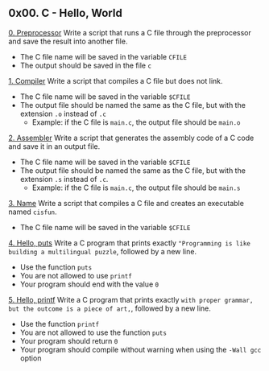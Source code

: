 ## 0x00. C - Hello, World      
[0. Preprocessor]() Write a script that runs a C file through the preprocessor and save the result into another file.
* The C file name will be saved in the variable `CFILE`     
* The output should be saved in the file `c`     

[1. Compiler]() Write a script that compiles a C file but does not link.       
* The C file name will be saved in the variable `$CFILE`      
* The output file should be named the same as the C file, but with the extension `.o` instead of `.c`
  * Example: if the C file is `main.c`, the output file should be `main.o`    

[2. Assembler]() Write a script that generates the assembly code of a C code and save it in an output file.    
* The C file name will be saved in the variable `$CFILE`
* The output file should be named the same as the C file, but with the extension `.s` instead of `.c`.
  * Example: if the C file is `main.c`, the output file should be `main.s`

[3. Name]() Write a script that compiles a C file and creates an executable named `cisfun`.     
* The C file name will be saved in the variable `$CFILE`        

[4. Hello, puts]() Write a C program that prints exactly `"Programming is like building a multilingual puzzle`, followed by a new line.       
* Use the function `puts`
* You are not allowed to use `printf`
* Your program should end with the value `0`        

[5. Hello, printf]() Write a C program that prints exactly `with proper grammar, but the outcome is a piece of art,`, followed by a new line.        
* Use the function `printf`
* You are not allowed to use the function `puts`
* Your program should return `0`
* Your program should compile without warning when using the `-Wall gcc` option          



